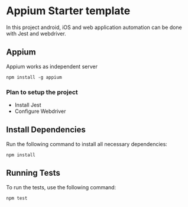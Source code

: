 # Appium Starter template 
In this project android, iOS and web application automation can be done with Jest and webdriver.

## Appium 
Appium works as independent server 

```
npm install -g appium
```

### Plan to setup the project 
- Install Jest
- Configure Webdriver 

## Install Dependencies
Run the following command to install all necessary dependencies:
```
npm install
```

## Running Tests
To run the tests, use the following command:
```
npm test
```